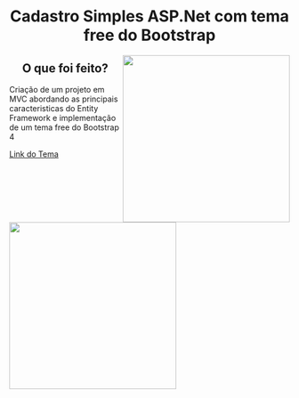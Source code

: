 <h1 align="Center" >Cadastro Simples ASP.Net com tema free do Bootstrap</h1>

<img align="right" src="https://user-images.githubusercontent.com/51383035/94443991-3adbfc00-017c-11eb-9c28-d33d08c37589.png" Height=300>
<img align="left" src="https://user-images.githubusercontent.com/51383035/94370561-2db10580-00c7-11eb-8f37-554257aead39.png" Height=300>

<h2 align="Center" >O que foi feito?</h2>
<p>Criação de um projeto em MVC abordando as principais caracteristicas do Entity Framework e implementação de um tema free do Bootstrap 4</p>

<p><a href="https://startbootstrap.com/themes/sb-admin-2/">Link do Tema</a></p>

